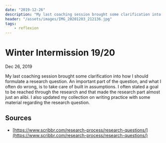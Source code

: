 ```yaml
---
date: "2019-12-26"
description: "My last coaching session brought some clarification into how I should formulate a research question. An important part of the question, and what I often do wrong, is to take care of built in assumptions."
header: "/assets/images/IMG_20201203_212136.jpg"
tags:
    - reflexion
---
```


# Winter Intermission 19/20
Dec 26, 2019

My last coaching session brought some clarification into how I should formulate a research question. An important part of the question, and what I often do wrong, is to take care of built in assumptions. I often stated a goal to be reached through the research and that made the research part almost just an alibi. I also updated my collection on writing practice with some material regarding the research question.

## Sources
- [https://www.scribbr.com/research-process/research-questions/](https://www.scribbr.com/research-process/research-questions/)